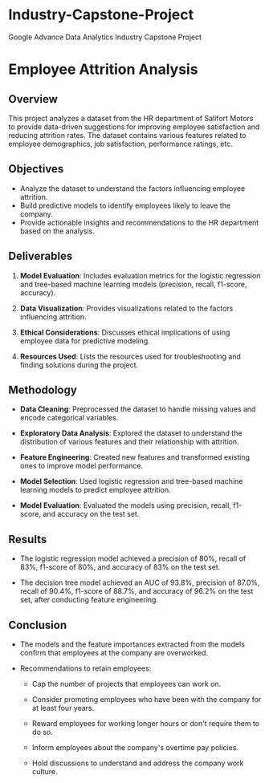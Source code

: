 # Industry-Capstone-Project
Google Advance Data Analytics Industry Capstone Project

# Employee Attrition Analysis

## Overview

This project analyzes a dataset from the HR department of Salifort Motors to provide data-driven suggestions for improving employee satisfaction and reducing attrition rates. The dataset contains various features related to employee demographics, job satisfaction, performance ratings, etc.

## Objectives

* Analyze the dataset to understand the factors influencing employee attrition.
* Build predictive models to identify employees likely to leave the company. 
* Provide actionable insights and recommendations to the HR department based on the analysis.

## Deliverables

1. **Model Evaluation**: Includes evaluation metrics for the logistic regression and tree-based machine learning models (precision, recall, f1-score, accuracy).

2. **Data Visualization**: Provides visualizations related to the factors influencing attrition.

3. **Ethical Considerations**: Discusses ethical implications of using employee data for predictive modeling. 
 
4. **Resources Used**: Lists the resources used for troubleshooting and finding solutions during the project.

## Methodology

* **Data Cleaning**: Preprocessed the dataset to handle missing values and encode categorical variables.

* **Exploratory Data Analysis**: Explored the dataset to understand the distribution of various features and their relationship with attrition.

* **Feature Engineering**: Created new features and transformed existing ones to improve model performance. 

* **Model Selection**: Used logistic regression and tree-based machine learning models to predict employee attrition.

* **Model Evaluation**: Evaluated the models using precision, recall, f1-score, and accuracy on the test set.

## Results  

* The logistic regression model achieved a precision of 80%, recall of 83%, f1-score of 80%, and accuracy of 83% on the test set.

* The decision tree model achieved an AUC of 93.8%, precision of 87.0%, recall of 90.4%, f1-score of 88.7%, and accuracy of 96.2% on the test set, after conducting feature engineering.

## Conclusion

* The models and the feature importances extracted from the models confirm that employees at the company are overworked. 

* Recommendations to retain employees:

    * Cap the number of projects that employees can work on.
    
    * Consider promoting employees who have been with the company for at least four years.
    
    * Reward employees for working longer hours or don't require them to do so.
    
    * Inform employees about the company's overtime pay policies. 
    
    * Hold discussions to understand and address the company work culture.
